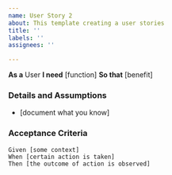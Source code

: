 ```yaml
---
name: User Story 2
about: This template creating a user stories
title: ''
labels: ''
assignees: ''

---
```


**As a** User
**I need** [function]
**So that** [benefit]

### Details and Assumptions
* [document what you know]

### Acceptance Criteria

```gherkin
Given [some context]
When [certain action is taken]
Then [the outcome of action is observed]
```
